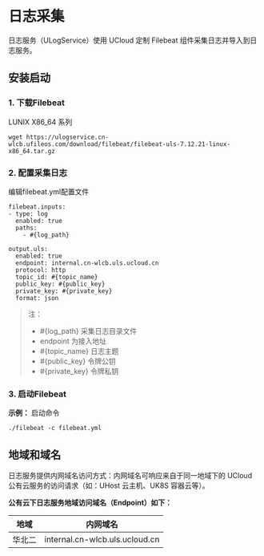 # 日志采集

日志服务（ULogService）使用 UCloud 定制 Filebeat 组件采集日志并导入到日志服务。

## 安装启动

### 1. 下载Filebeat

LUNIX X86_64 系列
```
wget https://ulogservice.cn-wlcb.ufileos.com/download/filebeat/filebeat-uls-7.12.21-linux-x86_64.tar.gz
```



### 2. 配置采集日志

编辑filebeat.yml配置文件

```
filebeat.inputs:
- type: log
  enabled: true
  paths:
    - #{log_path}

output.uls:
  enabled: true
  endpoint: internal.cn-wlcb.uls.ucloud.cn
  protocol: http
  topic_id: #{topic_name}
  public_key: #{public_key}
  private_key: #{private_key}
  format: json
```

> 注：
>
> - #{log_path} 采集日志目录文件
> - endpoint 为接入地址
> - #{topic_name} 日志主题
> - #{public_key} 令牌公钥
> - #{private_key} 令牌私钥


### 3. 启动Filebeat

**示例：** 启动命令 

```
./filebeat -c filebeat.yml
```



## 地域和域名

日志服务提供内网域名访问方式：内网域名可响应来自于同一地域下的 UCloud 公有云服务的访问请求（如：UHost 云主机、UK8S 容器云等）。

**公有云下日志服务地域访问域名（Endpoint）如下：**


| 地域   | 内网域名                       |
| ------ | ------------------------------ |
| 华北二 | internal.cn-wlcb.uls.ucloud.cn |
